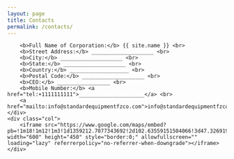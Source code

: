 ```yaml
---
layout: page
title: Contacts
permalink: /contacts/
---
```


<div class="row">
    <div class="col">

        <b>Full Name of Corporation:</b> {{ site.name }} <br>
        <b>Street Address:</b> ____________________ <br>
        <b>City:</b> ____________________ <br>
        <b>State:</b> ____________________ <br>
        <b>Country:</b> ___________________ <br>
        <b>Postal Code:</b> ____________________ <br>
        <b>CEO:</b> _________________ <br>
        <b>Mobile Number:</b> <a href="tel:+1111111111">_____________________</a> <br>
        <a href="mailto:info@standardequipmentfzco.com">info@standardequipmentfzco.com</a>
    </div>
    <div class="col">
        <iframe src="https://www.google.com/maps/embed?pb=!1m18!1m12!1m3!1d1359212.7077343692!2d102.63559151504066!3d47.32691925905357!2m3!1f0!2f0!3f0!3m2!1i1024!2i768!4f13.1!3m3!1m2!1s0x3627050669aa6d4b%3A0xe0dd213937e6e096!2z0JzQvtC90LPQvtC70LjRjw!5e0!3m2!1sru!2sru!4v1702038759292!5m2!1sru!2sru" width="600" height="450" style="border:0;" allowfullscreen="" loading="lazy" referrerpolicy="no-referrer-when-downgrade"></iframe>
    </div>
</div>
